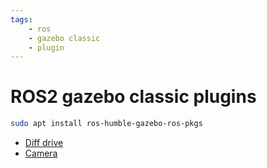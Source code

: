 ```yaml
---
tags:
    - ros
    - gazebo classic
    - plugin
---
```


# ROS2 gazebo classic plugins

```bash title="install"
sudo apt install ros-humble-gazebo-ros-pkgs
```

- [Diff drive](diff_drive.md)
- [Camera](camera.md)